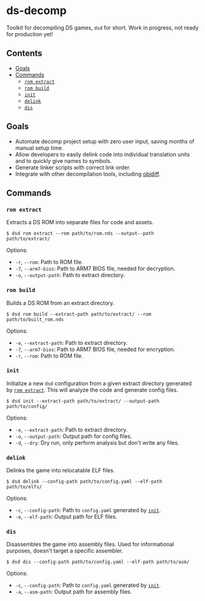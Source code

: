 # ds-decomp
Toolkit for decompiling DS games, `dsd` for short. Work in progress, not ready for production yet!

## Contents
- [Goals](#goals)
- [Commands](#commands)
    - [`rom extract`](#rom-extract)
    - [`rom build`](#rom-build)
    - [`init`](#init)
    - [`delink`](#delink)
    - [`dis`](#dis)

## Goals
- Automate decomp project setup with zero user input, saving months of manual setup time.
- Allow developers to easily delink code into individual translation units and to quickly give names to symbols.
- Generate linker scripts with correct link order.
- Integrate with other decompilation tools, including [objdiff](https://github.com/encounter/objdiff).

## Commands

### `rom extract`

Extracts a DS ROM into separate files for code and assets.

```shell
$ dsd rom extract --rom path/to/rom.nds --output--path path/to/extract/
```

Options:
- `-r`, `--rom`: Path to ROM file.
- `-7`, `--arm7-bios`: Path to ARM7 BIOS file, needed for decryption.
- `-o`, `--output-path`: Path to extract directory.

### `rom build`

Builds a DS ROM from an extract directory.

```shell
$ dsd rom build --extract-path path/to/extract/ --rom path/to/built_rom.nds
```

Options:
- `-e`, `--extract-path`: Path to extract directory.
- `-7`, `--arm7-bios`: Path to ARM7 BIOS file, needed for encryption.
- `-r`, `--rom`: Path to ROM file.

### `init`

Initialize a new `dsd` configuration from a given extract directory generated by [`rom extract`](#rom-extract). This will analyze the code and generate config files.

```shell
$ dsd init --extract-path path/to/extract/ --output-path path/to/config/
```

Options:
- `-e`, `--extract-path`: Path to extract directory.
- `-o`, `--output-path`: Output path for config files.
- `-d`, `--dry`: Dry run, only perform analysis but don't write any files.

### `delink`

Delinks the game into relocatable ELF files.

```shell
$ dsd delink --config-path path/to/config.yaml --elf-path path/to/elfs/
```

Options:
- `-c`, `--config-path`: Path to `config.yaml` generated by [`init`](#init).
- `-e`, `--elf-path`: Output path for ELF files.

### `dis`

Disassembles the game into assembly files. Used for informational purposes, doesn't target a specific assembler.

```shell
$ dsd dis --config-path path/to/config.yaml --elf-path path/to/asm/
```

Options:
- `-c`, `--config-path`: Path to `config.yaml` generated by [`init`](#init).
- `-a`, `--asm-path`: Output path for assembly files.
